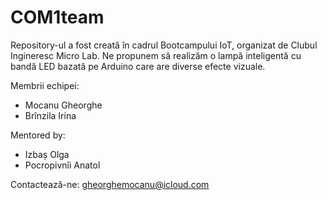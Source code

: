 # COM1team
Repository-ul a fost creată în cadrul Bootcampului IoT, organizat de Clubul Ingineresc Micro Lab.  Ne propunem să realizăm o lampă inteligentă cu bandă LED bazată pe Arduino care are diverse efecte vizuale.

Membrii echipei:
- Mocanu Gheorghe
- Brînzila Irina

Mentored by:
- Izbaș Olga
- Pocropivnîi Anatol

Contactează-ne: gheorghemocanu@icloud.com

